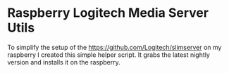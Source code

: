 # Raspberry Logitech Media Server Utils

To simplify the setup of the https://github.com/Logitech/slimserver on my raspberry I created this simple helper script.
It grabs the latest nightly version and installs it on the raspberry.
